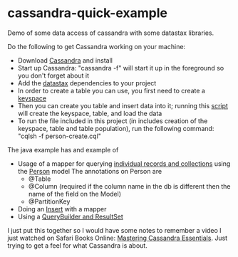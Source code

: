 # cassandra-quick-example
Demo of some data access of cassandra with some datastax libraries.

Do the following to get Cassandra working on your machine:

* Download [Cassandra](http://cassandra.apache.org/) and install
* Start up Cassandra: "cassandra -f" will start it up in the foreground so you don't forget about it
* Add the [datastax](https://github.com/idaho-guy/cassandra-quick-example/commit/4df638f097be037d661e48ce4a84b2d7e307a691) dependencies to your project
* In order to create a table you can use, you first need to create a [keyspace](https://github.com/idaho-guy/cassandra-quick-example/blob/master/person-create.cql#L1)
* Then you can create you table and insert data into it; running this [script](https://github.com/idaho-guy/cassandra-quick-example/blob/master/person-create.cql) will create the keyspace, table, and load the data
* To run the file included in this project (in includes creation of the keyspace, table and table population), run the following command: "cqlsh -f person-create.cql"

The java example has and example of
* Usage of a mapper for querying [individual records and collections](https://github.com/idaho-guy/cassandra-quick-example/blob/master/src/main/java/com/sage/app/Cassandra.java#L29) using the [Person](https://github.com/idaho-guy/cassandra-quick-example/blob/master/src/main/java/com/sage/model/Person.java#L10) model The annotations on Person are
  * @Table
  * @Column (required if the column name in the db is different then the name of the field on the Model)
  * @PartitionKey
* Doing an [Insert](https://github.com/idaho-guy/cassandra-quick-example/blob/master/src/main/java/com/sage/app/Cassandra.java#L62) with a mapper
* Using a [QueryBuilder and ResultSet](https://github.com/idaho-guy/cassandra-quick-example/blob/master/src/main/java/com/sage/app/Cassandra.java#L46)

I just put this together so I would have some notes to remember a video I just watched on Safari Books Online: [Mastering Cassandra Essentials](https://www.safaribooksonline.com/videos/mastering-cassandra-essentials/9781491994122). Just trying to get a feel for what Cassandra is about.




